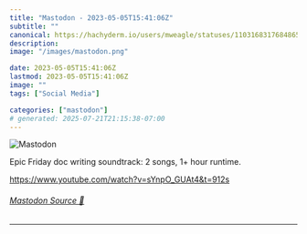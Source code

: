 ```yaml
---
title: "Mastodon - 2023-05-05T15:41:06Z"
subtitle: ""
canonical: https://hachyderm.io/users/mweagle/statuses/110316831768486502
description:
image: "/images/mastodon.png"

date: 2023-05-05T15:41:06Z
lastmod: 2023-05-05T15:41:06Z
image: ""
tags: ["Social Media"]

categories: ["mastodon"]
# generated: 2025-07-21T21:15:38-07:00
---
```

![Mastodon](/images/mastodon.png)

<p>Epic Friday doc writing soundtrack: 2 songs, 1+ hour runtime. </p><p><a href="https://www.youtube.com/watch?v=sYnpO_GUAt4&amp;t=912s" target="_blank" rel="nofollow noopener noreferrer" translate="no"><span class="invisible">https://www.</span><span class="ellipsis">youtube.com/watch?v=sYnpO_GUAt</span><span class="invisible">4&amp;t=912s</span></a></p>


###### [Mastodon Source 🐘](https://hachyderm.io/@mweagle/110316831768486502)

___
